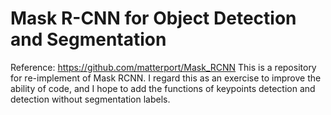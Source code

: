 # Mask R-CNN for Object Detection and Segmentation
Reference: https://github.com/matterport/Mask_RCNN
This is a repository for re-implement of Mask RCNN.
I regard this as an exercise to improve the ability of code, and I hope to add the functions of keypoints detection and detection without segmentation labels.

